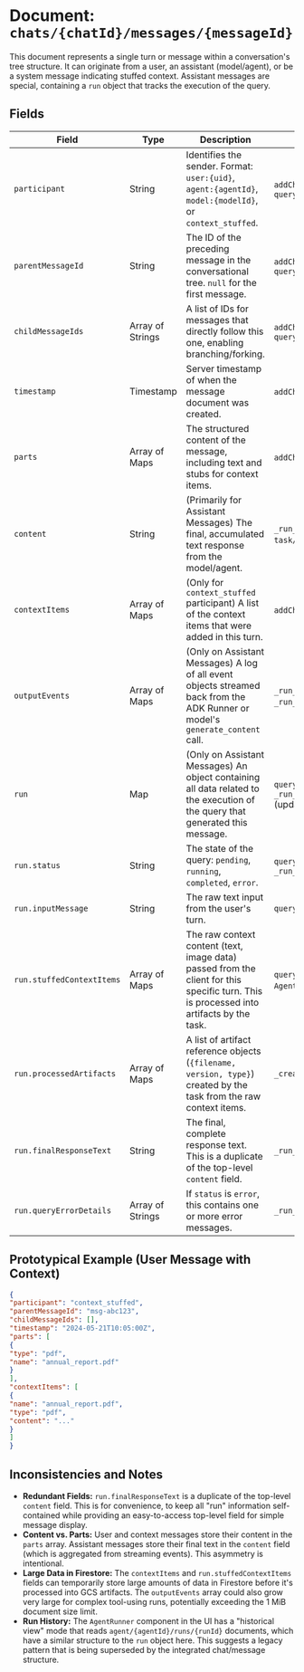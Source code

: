 # Document: `chats/{chatId}/messages/{messageId}`

This document represents a single turn or message within a conversation's tree structure. It can originate from a user, an assistant (model/agent), or be a system message indicating stuffed context. Assistant messages are special, containing a `run` object that tracks the execution of the query.

## Fields

| Field                     | Type                  | Description                                                                                                                                  | Set By                                                              | Read By                                                               |    
| ------------------------- | --------------------- | -------------------------------------------------------------------------------------------------------------------------------------------- | ------------------------------------------------------------------- | --------------------------------------------------------------------- |    
| `participant`             | String                | Identifies the sender. Format: `user:{uid}`, `agent:{agentId}`, `model:{modelId}`, or `context_stuffed`.                                     | `addChatMessage` (from `ChatPage`), `query..._logic`                | `get_full_message_history`, Client/UI (`ChatPage`)                  |    
| `parentMessageId`         | String                | The ID of the preceding message in the conversational tree. `null` for the first message.                                                      | `addChatMessage` (from `ChatPage`), `query..._logic`                | `get_full_message_history`, Client/UI (`ChatPage` for path)         |    
| `childMessageIds`         | Array of Strings      | A list of IDs for messages that directly follow this one, enabling branching/forking.                                                        | `addChatMessage` (from `ChatPage`), `query..._logic`                | Client/UI (`MessageActions` for fork navigation)                    |    
| `timestamp`               | Timestamp             | Server timestamp of when the message document was created.                                                                                   | `addChatMessage`, `query..._logic`                                  | Client/UI (`ChatPage`)                                                |    
| `parts`                   | Array of Maps         | The structured content of the message, including text and stubs for context items.                                                           | `addChatMessage` (from `ChatPage`)                                  | `get_full_message_history`, Client/UI (`ChatPage`)                  |    
| `content`                 | String                | (Primarily for Assistant Messages) The final, accumulated text response from the model/agent.                                                | `_run_agent_task_logic` (in `task/__init__.py`)                     | Client/UI (`ChatPage`)                                                |    
| `contextItems`            | Array of Maps         | (Only for `context_stuffed` participant) A list of the context items that were added in this turn.                                           | `addChatMessage` (from `ChatPage`)                                  | `get_full_message_history`, Client/UI (`ContextDisplayBubble`)        |    
| `outputEvents`            | Array of Maps         | (Only on Assistant Messages) A log of all event objects streamed back from the ADK Runner or model's `generate_content` call.                 | `_run_model_direct`, `_run_vertex_agent` etc.                       | Client/UI (`AgentReasoningLogDialog`)                                 |    
| `run`                     | Map                   | (Only on Assistant Messages) An object containing all data related to the execution of the query that generated this message.                  | `query..._logic` (initial), `_run_agent_task_logic` (updates)      | `_run_agent_task_logic` (reads context)                             |    
| `run.status`              | String                | The state of the query: `pending`, `running`, `completed`, `error`.                                                                          | `query..._logic`, `_run_agent_task_logic`                          | Client/UI (`ChatPage`)                                                |    
| `run.inputMessage`        | String                | The raw text input from the user's turn.                                                                                                     | `query..._logic`                                                   | Client/UI (`AgentRunner` historical view)                           |    
| `run.stuffedContextItems` | Array of Maps         | The raw context content (text, image data) passed from the client for this specific turn. This is processed into artifacts by the task.       | `query..._logic` (from `AgentRunner`)                                 | `_create_artifacts_from_context` (in `task/__init__.py`)            |    
| `run.processedArtifacts`  | Array of Maps         | A list of artifact reference objects (`{filename, version, type}`) created by the task from the raw context items.                             | `_create_artifacts_from_context`                                    | `_build_adk_content_from_history_and_artifacts`                     |    
| `run.finalResponseText`   | String                | The final, complete response text. This is a duplicate of the top-level `content` field.                                                     | `_run_agent_task_logic`                                             | Client/UI (`AgentRunner` historical view)                           |    
| `run.queryErrorDetails`   | Array of Strings      | If `status` is `error`, this contains one or more error messages.                                                                            | `_run_agent_task_logic`                                             | Client/UI (`ChatPage`, `AgentRunner`)                                 |    

## Prototypical Example (User Message with Context)

```json  
{  
"participant": "context_stuffed",  
"parentMessageId": "msg-abc123",  
"childMessageIds": [],  
"timestamp": "2024-05-21T10:05:00Z",  
"parts": [  
{  
"type": "pdf",  
"name": "annual_report.pdf"  
}  
],  
"contextItems": [  
{  
"name": "annual_report.pdf",  
"type": "pdf",  
"content": "..."  
}  
]  
}  
```

## Inconsistencies and Notes

*   **Redundant Fields:** `run.finalResponseText` is a duplicate of the top-level `content` field. This is for convenience, to keep all "run" information self-contained while providing an easy-to-access top-level field for simple message display.
*   **Content vs. Parts:** User and context messages store their content in the `parts` array. Assistant messages store their final text in the `content` field (which is aggregated from streaming events). This asymmetry is intentional.
*   **Large Data in Firestore:** The `contextItems` and `run.stuffedContextItems` fields can temporarily store large amounts of data in Firestore before it's processed into GCS artifacts. The `outputEvents` array could also grow very large for complex tool-using runs, potentially exceeding the 1 MiB document size limit.
*   **Run History:** The `AgentRunner` component in the UI has a "historical view" mode that reads `agent/{agentId}/runs/{runId}` documents, which have a similar structure to the `run` object here. This suggests a legacy pattern that is being superseded by the integrated chat/message structure.  